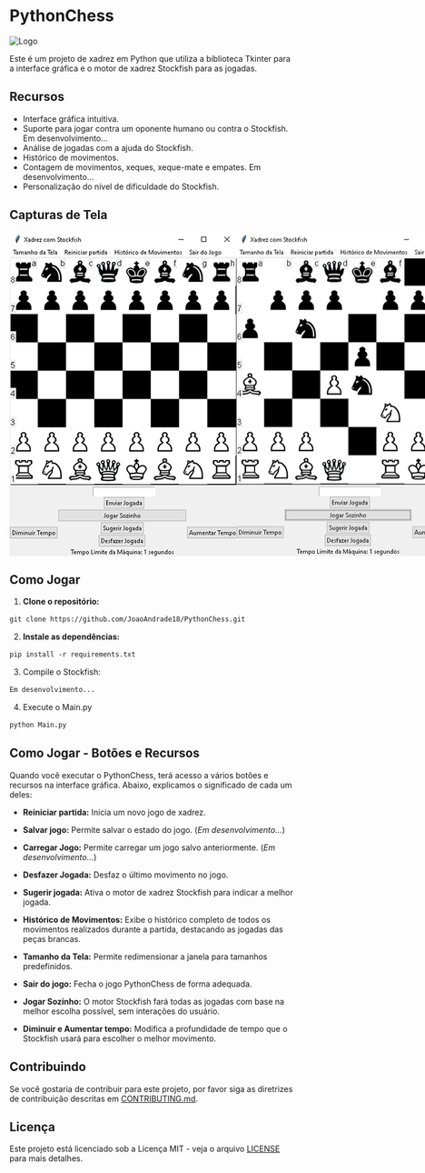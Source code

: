 # PythonChess

<img src="src/images/logo.png" alt="Logo" width="400" height="570">

Este é um projeto de xadrez em Python que utiliza a biblioteca Tkinter para a interface gráfica e o motor de xadrez Stockfish para as jogadas.

## Recursos

- Interface gráfica intuitiva.
- Suporte para jogar contra um oponente humano ou contra o Stockfish. Em desenvolvimento...
- Análise de jogadas com a ajuda do Stockfish.
- Histórico de movimentos.
- Contagem de movimentos, xeques, xeque-mate e empates. Em desenvolvimento...
- Personalização do nível de dificuldade do Stockfish. 

## Capturas de Tela

<div style="display: flex; flex-direction: row;">
  <img src="src/images/screenshot1.png" alt="Captura de Tela 1" width="400" height="570">
  <img src="src/images/screenshot2.png" alt="Captura de Tela 2" width="400" height="570">
</div>


## Como Jogar

1. **Clone o repositório:**

```markdown
git clone https://github.com/JoaoAndrade18/PythonChess.git
```

2. **Instale as dependências:**

```markdown
pip install -r requirements.txt
```

3. Compile o Stockfish:

```markdown
Em desenvolvimento...
```

4. Execute o Main.py

```markdown
python Main.py
```

## Como Jogar - Botões e Recursos

Quando você executar o PythonChess, terá acesso a vários botões e recursos na interface gráfica. Abaixo, explicamos o significado de cada um deles:

- **Reiniciar partida:** Inicia um novo jogo de xadrez.
  
- **Salvar jogo:** Permite salvar o estado do jogo. (*Em desenvolvimento...*)
  
- **Carregar Jogo:** Permite carregar um jogo salvo anteriormente. (*Em desenvolvimento...*)
  
- **Desfazer Jogada:** Desfaz o último movimento no jogo.
  
- **Sugerir jogada:** Ativa o motor de xadrez Stockfish para indicar a melhor jogada.
  
- **Histórico de Movimentos:** Exibe o histórico completo de todos os movimentos realizados durante a partida, destacando as jogadas das peças brancas.
  
- **Tamanho da Tela:** Permite redimensionar a janela para tamanhos predefinidos.
  
- **Sair do jogo:** Fecha o jogo PythonChess de forma adequada.
  
- **Jogar Sozinho:** O motor Stockfish fará todas as jogadas com base na melhor escolha possível, sem interações do usuário.
  
- **Diminuir e Aumentar tempo:** Modifica a profundidade de tempo que o Stockfish usará para escolher o melhor movimento.


## Contribuindo

Se você gostaria de contribuir para este projeto, por favor siga as diretrizes de contribuição descritas em [CONTRIBUTING.md](CONTRIBUTING.md).

## Licença

Este projeto está licenciado sob a Licença MIT - veja o arquivo [LICENSE](LICENSE) para mais detalhes.



